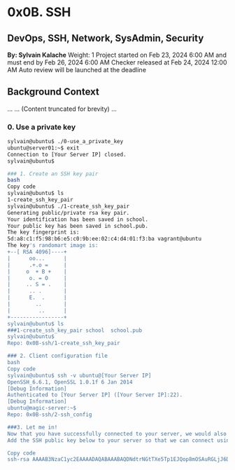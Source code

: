 # 0x0B. SSH

## DevOps, SSH, Network, SysAdmin, Security
**By: Sylvain Kalache**
Weight: 1
Project started on Feb 23, 2024 6:00 AM and must end by Feb 26, 2024 6:00 AM
Checker released at Feb 24, 2024 12:00 AM
Auto review will be launched at the deadline

## Background Context
...
... (Content truncated for brevity)
...

### 0. Use a private key
```bash
sylvain@ubuntu$ ./0-use_a_private_key
ubuntu@server01:~$ exit
Connection to [Your Server IP] closed.
sylvain@ubuntu$

### 1. Create an SSH key pair
bash
Copy code
sylvain@ubuntu$ ls
1-create_ssh_key_pair
sylvain@ubuntu$ ./1-create_ssh_key_pair
Generating public/private rsa key pair.
Your identification has been saved in school.
Your public key has been saved in school.pub.
The key fingerprint is:
5d:a8:c1:f5:98:b6:e5:c0:9b:ee:02:c4:d4:01:f3:ba vagrant@ubuntu
The key's randomart image is:
+--[ RSA 4096]----+
|      oo...      |
|      .+.o =     |
|     o  + B +    |
|      o. = O     |
|     .. S = .    |
|      .. .       |
|      E.  .      |
|        ..       |
|         ..      |
+-----------------+
sylvain@ubuntu$ ls
###1-create_ssh_key_pair school  school.pub
sylvain@ubuntu$
Repo: 0x0B-ssh/1-create_ssh_key_pair

### 2. Client configuration file
bash
Copy code
sylvain@ubuntu$ ssh -v ubuntu@[Your Server IP]
OpenSSH_6.6.1, OpenSSL 1.0.1f 6 Jan 2014
[Debug Information]
Authenticated to [Your Server IP] ([Your Server IP]:22).
[Debug Information]
ubuntu@magic-server:~$
Repo: 0x0B-ssh/2-ssh_config

###3. Let me in!
Now that you have successfully connected to your server, we would also like to join the party.
Add the SSH public key below to your server so that we can connect using the ubuntu user.

Copy code
ssh-rsa AAAAB3NzaC1yc2EAAAADAQABAAABAQDNdtrNGtTXe5Tp1EJQop8mOSAuRGLjJ6DW4PqX4wId/Kawz35ESampIqHSOT
